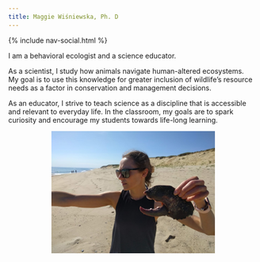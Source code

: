 ```yaml
---
title: Maggie Wiśniewska, Ph. D
---
```

{% include nav-social.html %}


I am a behavioral ecologist and a science educator.

As a scientist, I study how animals navigate human-altered ecosystems.   
My goal is to use this knowledge for greater inclusion of wildlife’s resource needs as a factor in conservation and management decisions. 

As an educator, I strive to teach science as a discipline that is accessible and relevant to everyday life. In the classroom, my goals are to spark curiosity and encourage my students towards life-long learning.

<p align="center">
  <img src="/assets/lobster.png" alt="drawing" width="330"/>
